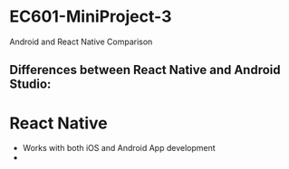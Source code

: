 # EC601-MiniProject-3
Android and React Native Comparison

## Differences between React Native and Android Studio:
# React Native
 - Works with both iOS and Android App development
 - 
